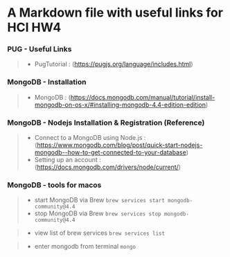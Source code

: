# A Markdown file with useful links for HCI HW4

### PUG - Useful Links
> - PugTutorial : (https://pugjs.org/language/includes.html)



### MongoDB - Installation
> - MongoDB : (https://docs.mongodb.com/manual/tutorial/install-mongodb-on-os-x/#installing-mongodb-4.4-edition-edition)


### MongoDB - Nodejs Installation & Registration (Reference)
> - Connect to a MongoDB using Node.js : (https://www.mongodb.com/blog/post/quick-start-nodejs-mongodb--how-to-get-connected-to-your-database)
> - Setting up an account : (https://docs.mongodb.com/drivers/node/current/)

### MongoDB - tools for macos
> - start MongoDB via Brew `brew services start mongodb-community@4.4`
> - stop MongoDB via Brew `brew services stop mongodb-community@4.4`

> - view list of brew services `brew services list`

> - enter mongodb from terminal `mongo`
